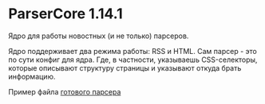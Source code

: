 # ParserCore 1.14.1

Ядро для работы новостных (и не только) парсеров.

Ядро поддерживает два режима работы: RSS и HTML.
Сам парсер - это по сути конфиг для ядра. Где, в частности, указываешь CSS-селекторы, которые описывают структуру страницы и указывают откуда брать информацию.

Пример файла [готового парсера](https://github.com/tatlem/ParserCore/blob/main/src/assets/ParserCoreTemplate.php)
